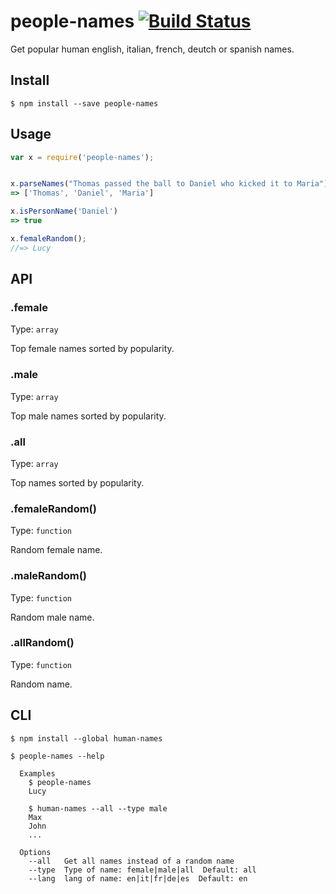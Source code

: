 # people-names [![Build Status](https://travis-ci.org/AlessandroMinoccheri/human-names.svg?branch=master)](https://travis-ci.org/AlessandroMinoccheri/human-names)

Get popular human english, italian, french, deutch or spanish names.

## Install

```
$ npm install --save people-names
```


## Usage

```js
var x = require('people-names');


x.parseNames("Thomas passed the ball to Daniel who kicked it to Maria")
=> ['Thomas', 'Daniel', 'Maria']

x.isPersonName('Daniel')
=> true

x.femaleRandom();
//=> Lucy
```


## API

### .female

Type: `array`

Top female names sorted by popularity.

### .male

Type: `array`

Top male names sorted by popularity.

### .all

Type: `array`

Top names sorted by popularity.

### .femaleRandom()

Type: `function`

Random female name.

### .maleRandom()

Type: `function`

Random male name.

### .allRandom()

Type: `function`

Random name.


## CLI

```
$ npm install --global human-names
```

```
$ people-names --help

  Examples
    $ people-names
    Lucy

    $ human-names --all --type male
    Max
    John
    ...

  Options
    --all   Get all names instead of a random name
    --type  Type of name: female|male|all  Default: all
    --lang  lang of name: en|it|fr|de|es  Default: en
```
